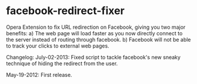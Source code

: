 facebook-redirect-fixer
=======================

Opera Extension to fix URL redirection on Facebook, giving you two major benefits:
a) The web page will load faster as you now directly connect to the server instead of routing through facebook.
b) Facebook will not be able to track your clicks to external web pages.


Changelog:
July-02-2013:
Fixed script to tackle facebook's new sneaky technique of hiding the redirect from the user.

May-19-2012:
First release.
